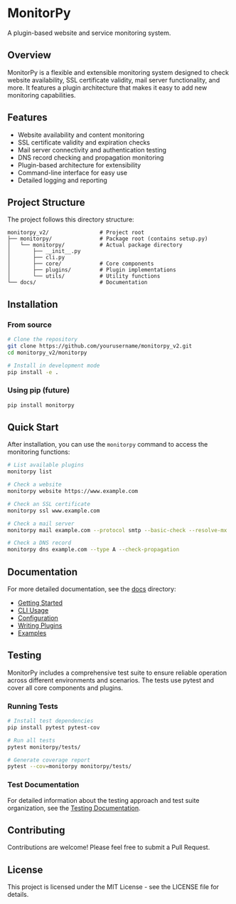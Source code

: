 # MonitorPy

A plugin-based website and service monitoring system.

## Overview

MonitorPy is a flexible and extensible monitoring system designed to check website availability, SSL certificate validity, mail server functionality, and more. It features a plugin architecture that makes it easy to add new monitoring capabilities.

## Features

- Website availability and content monitoring
- SSL certificate validity and expiration checks
- Mail server connectivity and authentication testing
- DNS record checking and propagation monitoring
- Plugin-based architecture for extensibility
- Command-line interface for easy use
- Detailed logging and reporting

## Project Structure

The project follows this directory structure:

```
monitorpy_v2/                # Project root
├── monitorpy/               # Package root (contains setup.py)
│   └── monitorpy/           # Actual package directory
│       ├── __init__.py
│       ├── cli.py
│       ├── core/            # Core components
│       ├── plugins/         # Plugin implementations
│       └── utils/           # Utility functions
└── docs/                    # Documentation
```

## Installation

### From source

```bash
# Clone the repository
git clone https://github.com/yourusername/monitorpy_v2.git
cd monitorpy_v2/monitorpy

# Install in development mode
pip install -e .
```

### Using pip (future)

```bash
pip install monitorpy
```

## Quick Start

After installation, you can use the `monitorpy` command to access the monitoring functions:

```bash
# List available plugins
monitorpy list

# Check a website
monitorpy website https://www.example.com

# Check an SSL certificate
monitorpy ssl www.example.com

# Check a mail server
monitorpy mail example.com --protocol smtp --basic-check --resolve-mx

# Check a DNS record
monitorpy dns example.com --type A --check-propagation
```


## Documentation

For more detailed documentation, see the [docs](../docs/) directory:

- [Getting Started](../docs/getting_started.md)
- [CLI Usage](../docs/cli_usage.md)
- [Configuration](../docs/configuration.md)
- [Writing Plugins](../docs/writing_plugins.md)
- [Examples](../docs/examples.md)

## Testing

MonitorPy includes a comprehensive test suite to ensure reliable operation across different environments and scenarios. The tests use pytest and cover all core components and plugins.

### Running Tests

```bash
# Install test dependencies
pip install pytest pytest-cov

# Run all tests
pytest monitorpy/tests/

# Generate coverage report
pytest --cov=monitorpy monitorpy/tests/
```

### Test Documentation

For detailed information about the testing approach and test suite organization, see the [Testing Documentation](docs/testing/index.md).

## Contributing

Contributions are welcome! Please feel free to submit a Pull Request.

## License

This project is licensed under the MIT License - see the LICENSE file for details.
